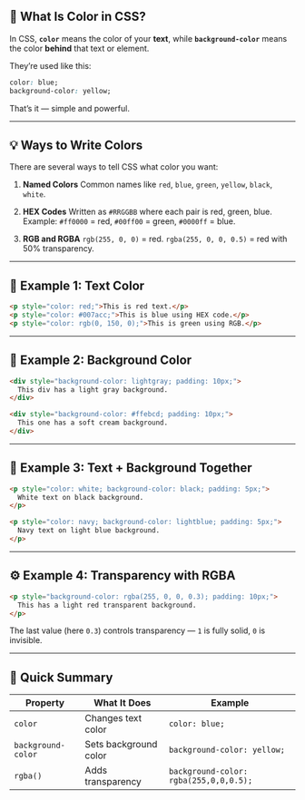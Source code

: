 

## 🎨 What Is Color in CSS?

In CSS, **`color`** means the color of your **text**, while **`background-color`** means the color **behind** that text or element.

They’re used like this:

```css
color: blue;
background-color: yellow;
```

That’s it — simple and powerful.

---

## 💡 Ways to Write Colors

There are several ways to tell CSS what color you want:

1. **Named Colors**
   Common names like `red`, `blue`, `green`, `yellow`, `black`, `white`.

2. **HEX Codes**
   Written as `#RRGGBB` where each pair is red, green, blue.
   Example:
   `#ff0000` = red,
   `#00ff00` = green,
   `#0000ff` = blue.

3. **RGB and RGBA**
   `rgb(255, 0, 0)` = red.
   `rgba(255, 0, 0, 0.5)` = red with 50% transparency.

---

## 🧩 Example 1: Text Color

```html
<p style="color: red;">This is red text.</p>
<p style="color: #007acc;">This is blue using HEX code.</p>
<p style="color: rgb(0, 150, 0);">This is green using RGB.</p>
```

---

## 🧱 Example 2: Background Color

```html
<div style="background-color: lightgray; padding: 10px;">
  This div has a light gray background.
</div>

<div style="background-color: #ffebcd; padding: 10px;">
  This one has a soft cream background.
</div>
```

---

## 🌈 Example 3: Text + Background Together

```html
<p style="color: white; background-color: black; padding: 5px;">
  White text on black background.
</p>

<p style="color: navy; background-color: lightblue; padding: 5px;">
  Navy text on light blue background.
</p>
```

---

## ⚙️ Example 4: Transparency with RGBA

```html
<p style="background-color: rgba(255, 0, 0, 0.3); padding: 10px;">
  This has a light red transparent background.
</p>
```

The last value (here `0.3`) controls transparency —
`1` is fully solid, `0` is invisible.

---

## 🧭 Quick Summary

| Property           | What It Does          | Example                                |
| ------------------ | --------------------- | -------------------------------------- |
| `color`            | Changes text color    | `color: blue;`                         |
| `background-color` | Sets background color | `background-color: yellow;`            |
| `rgba()`           | Adds transparency     | `background-color: rgba(255,0,0,0.5);` |


